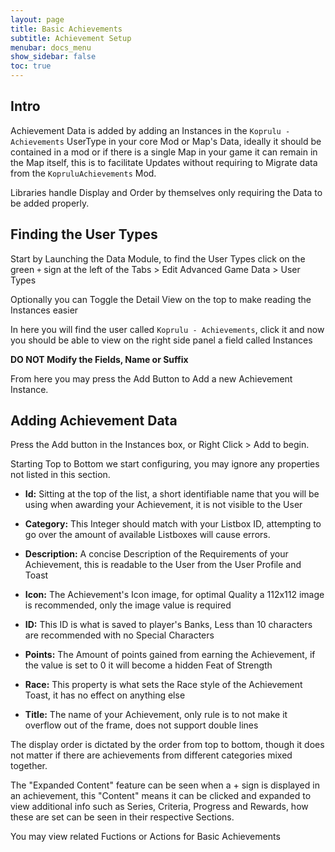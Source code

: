 ```yaml
---
layout: page
title: Basic Achievements
subtitle: Achievement Setup
menubar: docs_menu
show_sidebar: false
toc: true
---
```


## Intro

Achievement Data is added by adding an Instances in the `Koprulu - Achievements` UserType in your core Mod or Map's Data, ideally it should be contained in a mod or if there is a single Map in your game it can remain in the Map itself, this is to facilitate Updates without requiring to Migrate data from the `KopruluAchievements` Mod.

Libraries handle Display and Order by themselves only requiring the Data to be added properly.

## Finding the User Types

Start by Launching the Data Module, to find the User Types click on the green `+` sign at the left of the Tabs > Edit Advanced Game Data > User Types

Optionally you can Toggle the Detail View on the top to make reading the Instances easier

In here you will find the user called `Koprulu - Achievements`, click it and now you should be able to view on the right side panel a field called Instances

**DO NOT Modify the Fields, Name or Suffix**

From here you may press the Add Button to Add a new Achievement Instance.

## Adding Achievement Data

Press the Add button in the Instances box, or Right Click > Add to begin.

Starting Top to Bottom we start configuring, you may ignore any properties not listed in this section.

* **Id:** Sitting at the top of the list, a short identifiable name that you will be using when awarding your Achievement, it is not visible to the User

* **Category:** This Integer should match with your Listbox ID, attempting to go over the amount of available Listboxes will cause errors.
* **Description:** A concise Description of the Requirements of your Achievement, this is readable to the User from the User Profile and Toast
* **Icon:** The Achievement's Icon image, for optimal Quality a 112x112 image is recommended, only the image value is required
* **ID:** This ID is what is saved to player's Banks, Less than 10 characters are recommended with no Special Characters
* **Points:** The Amount of points gained from earning the Achievement, if the value is set to 0 it will become a hidden Feat of Strength
* **Race:** This property is what sets the Race style of the Achievement Toast, it has no effect on anything else
* **Title:** The name of your Achievement, only rule is to not make it overflow out of the frame, does not support double lines

The display order is dictated by the order from top to bottom, though it does not matter if there are achievements from different categories mixed together.

The "Expanded Content" feature can be seen when a + sign is displayed in an achievement, this "Content" means it can be clicked and expanded to view additional info such as Series, Criteria, Progress and Rewards, how these are set can be seen in their respective Sections.

You may view related Fuctions or Actions for Basic Achievements